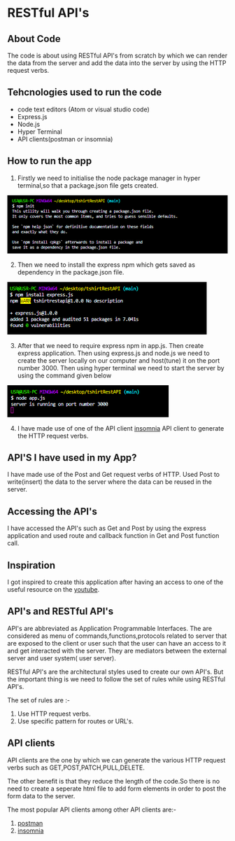 # RESTful API's 


## About Code
The code is about using RESTful API's from scratch by which we can render the data from the server and add the data into the server by using the HTTP request verbs.



## Tehcnologies used to run the code

* code text editors (Atom or visual studio code)
* Express.js
* Node.js
* Hyper Terminal
* API clients(postman or insomnia)



## How to run the app

1. Firstly we need to initialise the node package manager in hyper terminal,so that a package.json file gets created.

![initialise npm](images/initialisenpm.PNG)

2. Then we need to install the express npm which gets saved as dependency in the package.json file.

![install npm](images/installnpms.PNG)

3. After that we need to require express npm in app.js. Then create express application. Then using express.js and node.js we need to create the server locally on our computer and host(tune) it on the port number 3000. Then using hyper terminal we need to start the server by using the command given below

![starting the server](images/serverstart.PNG)

4. I have made use of one of the API client [insomnia](https://insomnia.rest/) API client to generate the HTTP request verbs.



## API'S I have used in my App?

I have made use of the Post and Get request verbs of HTTP. Used Post to write(insert) the data to the server where the data can be reused in the server.



## Accessing the API's

I have accessed the API's such as Get and Post by using the express application and used route and callback function in Get and Post function call.



## Inspiration

I got inspired to  create this application after having an access to one of the useful resource on the [youtube](https://youtu.be/-MTSQjw5DrM). 



## API's and RESTful API's

API's are abbreviated as Application Programmable Interfaces. The are considered as menu of commands,functions,protocols related to server that are exposed to the client or user such that the user can have an access to it and get interacted with the server. They are mediators between the external server and user system( user server).


RESTful API's are the architectural styles used to create our own API's. But the important thing is we need to follow the set of rules while using RESTful API's.

 The set of rules are :-
 1. Use HTTP request verbs.
 2. Use specific pattern for routes or URL's.



 ## API clients

 API clients are the one by which we can generate the various HTTP request verbs such as GET,POST,PATCH,PULL,DELETE.
 
 The other benefit is that they reduce the length of the code.So there is no need to create a seperate html file to add form elements in order to post the form data to the server.
   
The most popular API clients among other API clients  are:-
1. [postman](https://www.postman.com/product/api-client/)
2. [insomnia](https://insomnia.rest/)




